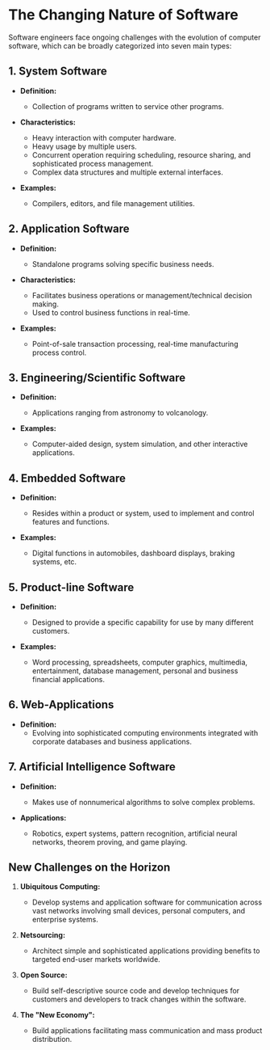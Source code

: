# The Changing Nature of Software

Software engineers face ongoing challenges with the evolution of computer software, which can be broadly categorized into seven main types:

## 1. System Software

- **Definition:**
  - Collection of programs written to service other programs.
  
- **Characteristics:**
  - Heavy interaction with computer hardware.
  - Heavy usage by multiple users.
  - Concurrent operation requiring scheduling, resource sharing, and sophisticated process management.
  - Complex data structures and multiple external interfaces.

- **Examples:**
  - Compilers, editors, and file management utilities.

## 2. Application Software

- **Definition:**
  - Standalone programs solving specific business needs.
  
- **Characteristics:**
  - Facilitates business operations or management/technical decision making.
  - Used to control business functions in real-time.

- **Examples:**
  - Point-of-sale transaction processing, real-time manufacturing process control.

## 3. Engineering/Scientific Software

- **Definition:**
  - Applications ranging from astronomy to volcanology.
  
- **Examples:**
  - Computer-aided design, system simulation, and other interactive applications.

## 4. Embedded Software

- **Definition:**
  - Resides within a product or system, used to implement and control features and functions.
  
- **Examples:**
  - Digital functions in automobiles, dashboard displays, braking systems, etc.

## 5. Product-line Software

- **Definition:**
  - Designed to provide a specific capability for use by many different customers.
  
- **Examples:**
  - Word processing, spreadsheets, computer graphics, multimedia, entertainment, database management, personal and business financial applications.

## 6. Web-Applications

- **Definition:**
  - Evolving into sophisticated computing environments integrated with corporate databases and business applications.

## 7. Artificial Intelligence Software

- **Definition:**
  - Makes use of nonnumerical algorithms to solve complex problems.
  
- **Applications:**
  - Robotics, expert systems, pattern recognition, artificial neural networks, theorem proving, and game playing.

## New Challenges on the Horizon

1. **Ubiquitous Computing:**
   - Develop systems and application software for communication across vast networks involving small devices, personal computers, and enterprise systems.

2. **Netsourcing:**
   - Architect simple and sophisticated applications providing benefits to targeted end-user markets worldwide.

3. **Open Source:**
   - Build self-descriptive source code and develop techniques for customers and developers to track changes within the software.

4. **The "New Economy":**
   - Build applications facilitating mass communication and mass product distribution.

